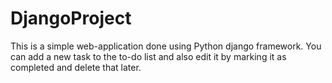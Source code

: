 # DjangoProject
This is a simple web-application done using Python django framework. You can add a new task to the to-do list and also edit it by marking it as completed and delete that later.
